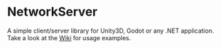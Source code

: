 # NetworkServer

A simple client/server library for Unity3D, Godot or any .NET application. Take a look at the [Wiki](wiki) for usage examples.
